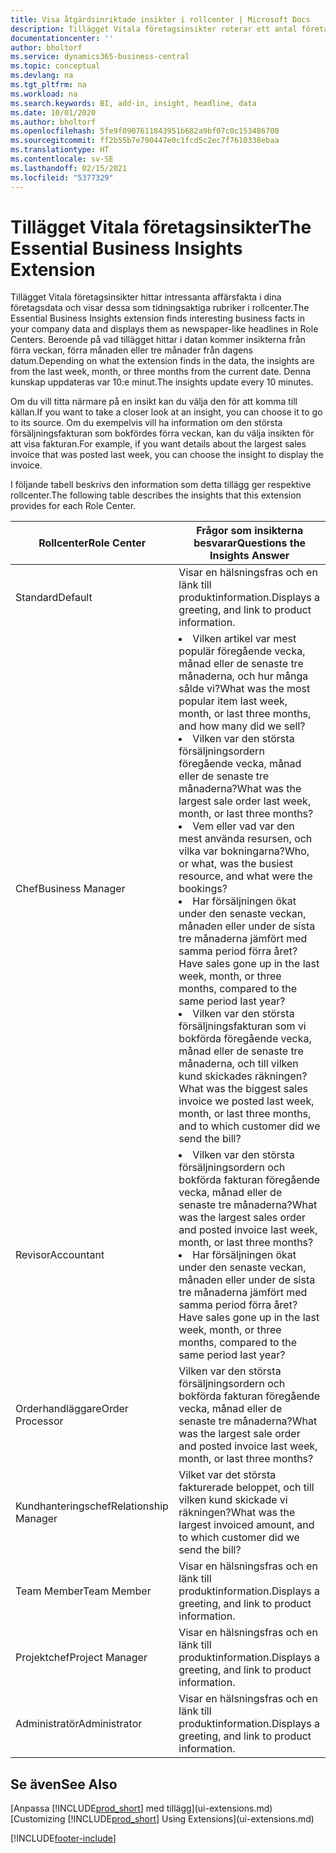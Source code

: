 ```yaml
---
title: Visa åtgärdsinriktade insikter i rollcenter | Microsoft Docs
description: Tillägget Vitala företagsinsikter roterar ett antal företagsinsikter om rollcenter.
documentationcenter: ''
author: bholtorf
ms.service: dynamics365-business-central
ms.topic: conceptual
ms.devlang: na
ms.tgt_pltfrm: na
ms.workload: na
ms.search.keywords: BI, add-in, insight, headline, data
ms.date: 10/01/2020
ms.author: bholtorf
ms.openlocfilehash: 5fe9f0907611843951b682a9bf07c0c153486700
ms.sourcegitcommit: ff2b55b7e790447e0c1fcd5c2ec7f7610338ebaa
ms.translationtype: HT
ms.contentlocale: sv-SE
ms.lasthandoff: 02/15/2021
ms.locfileid: "5377329"
---
```

# <a name="the-essential-business-insights-extension"></a><span data-ttu-id="edfa1-103">Tillägget Vitala företagsinsikter</span><span class="sxs-lookup"><span data-stu-id="edfa1-103">The Essential Business Insights Extension</span></span>
<span data-ttu-id="edfa1-104">Tillägget Vitala företagsinsikter hittar intressanta affärsfakta i dina företagsdata och visar dessa som tidningsaktiga rubriker i rollcenter.</span><span class="sxs-lookup"><span data-stu-id="edfa1-104">The Essential Business Insights extension finds interesting business facts in your company data and displays them as newspaper-like headlines in Role Centers.</span></span> <span data-ttu-id="edfa1-105">Beroende på vad tillägget hittar i datan kommer insikterna från förra veckan, förra månaden eller tre månader från dagens datum.</span><span class="sxs-lookup"><span data-stu-id="edfa1-105">Depending on what the extension finds in the data, the insights are from the last week, month, or three months from the current date.</span></span> <span data-ttu-id="edfa1-106">Denna kunskap uppdateras var 10:e minut.</span><span class="sxs-lookup"><span data-stu-id="edfa1-106">The insights update every 10 minutes.</span></span>  

<span data-ttu-id="edfa1-107">Om du vill titta närmare på en insikt kan du välja den för att komma till källan.</span><span class="sxs-lookup"><span data-stu-id="edfa1-107">If you want to take a closer look at an insight, you can choose it to go to its source.</span></span> <span data-ttu-id="edfa1-108">Om du exempelvis vill ha information om den största försäljningsfakturan som bokfördes förra veckan, kan du välja insikten för att visa fakturan.</span><span class="sxs-lookup"><span data-stu-id="edfa1-108">For example, if you want details about the largest sales invoice that was posted last week, you can choose the insight to display the invoice.</span></span>

<span data-ttu-id="edfa1-109">I följande tabell beskrivs den information som detta tillägg ger respektive rollcenter.</span><span class="sxs-lookup"><span data-stu-id="edfa1-109">The following table describes the insights that this extension provides for each Role Center.</span></span>

|<span data-ttu-id="edfa1-110">Rollcenter</span><span class="sxs-lookup"><span data-stu-id="edfa1-110">Role Center</span></span>|<span data-ttu-id="edfa1-111">Frågor som insikterna besvarar</span><span class="sxs-lookup"><span data-stu-id="edfa1-111">Questions the Insights Answer</span></span>|
|----|-----|
|<span data-ttu-id="edfa1-112">Standard</span><span class="sxs-lookup"><span data-stu-id="edfa1-112">Default</span></span>|<span data-ttu-id="edfa1-113">Visar en hälsningsfras och en länk till produktinformation.</span><span class="sxs-lookup"><span data-stu-id="edfa1-113">Displays a greeting, and link to product information.</span></span>|
|<span data-ttu-id="edfa1-114">Chef</span><span class="sxs-lookup"><span data-stu-id="edfa1-114">Business Manager</span></span>|<li> <span data-ttu-id="edfa1-115">Vilken artikel var mest populär föregående vecka, månad eller de senaste tre månaderna, och hur många sålde vi?</span><span class="sxs-lookup"><span data-stu-id="edfa1-115">What was the most popular item last week, month, or last three months, and how many did we sell?</span></span><br><li> <span data-ttu-id="edfa1-116">Vilken var den största försäljningsordern föregående vecka, månad eller de senaste tre månaderna?</span><span class="sxs-lookup"><span data-stu-id="edfa1-116">What was the largest sale order last week, month, or last three months?</span></span><br><li> <span data-ttu-id="edfa1-117">Vem eller vad var den mest använda resursen, och vilka var bokningarna?</span><span class="sxs-lookup"><span data-stu-id="edfa1-117">Who, or what, was the busiest resource, and what were the bookings?</span></span><br><li> <span data-ttu-id="edfa1-118">Har försäljningen ökat under den senaste veckan, månaden eller under de sista tre månaderna jämfört med samma period förra året?</span><span class="sxs-lookup"><span data-stu-id="edfa1-118">Have sales gone up in the last week, month, or three months, compared to the same period last year?</span></span><br><li> <span data-ttu-id="edfa1-119">Vilken var den största försäljningsfakturan som vi bokförda föregående vecka, månad eller de senaste tre månaderna, och till vilken kund skickades räkningen?</span><span class="sxs-lookup"><span data-stu-id="edfa1-119">What was the biggest sales invoice we posted last week, month, or last three months, and to which customer did we send the bill?</span></span></li> |
|<span data-ttu-id="edfa1-120">Revisor</span><span class="sxs-lookup"><span data-stu-id="edfa1-120">Accountant</span></span>|<li> <span data-ttu-id="edfa1-121">Vilken var den största försäljningsordern och bokförda fakturan föregående vecka, månad eller de senaste tre månaderna?</span><span class="sxs-lookup"><span data-stu-id="edfa1-121">What was the largest sales order and posted invoice last week, month, or last three months?</span></span><br><li> <span data-ttu-id="edfa1-122">Har försäljningen ökat under den senaste veckan, månaden eller under de sista tre månaderna jämfört med samma period förra året?</span><span class="sxs-lookup"><span data-stu-id="edfa1-122">Have sales gone up in the last week, month, or three months, compared to the same period last year?</span></span> |
|<span data-ttu-id="edfa1-123">Orderhandläggare</span><span class="sxs-lookup"><span data-stu-id="edfa1-123">Order Processor</span></span>| <span data-ttu-id="edfa1-124">Vilken var den största försäljningsordern och bokförda fakturan föregående vecka, månad eller de senaste tre månaderna?</span><span class="sxs-lookup"><span data-stu-id="edfa1-124">What was the largest sale order and posted invoice last week, month, or last three months?</span></span>|
|<span data-ttu-id="edfa1-125">Kundhanteringschef</span><span class="sxs-lookup"><span data-stu-id="edfa1-125">Relationship Manager</span></span>| <span data-ttu-id="edfa1-126">Vilket var det största fakturerade beloppet, och till vilken kund skickade vi räkningen?</span><span class="sxs-lookup"><span data-stu-id="edfa1-126">What was the largest invoiced amount, and to which customer did we send the bill?</span></span>|
|<span data-ttu-id="edfa1-127">Team Member</span><span class="sxs-lookup"><span data-stu-id="edfa1-127">Team Member</span></span>| <span data-ttu-id="edfa1-128">Visar en hälsningsfras och en länk till produktinformation.</span><span class="sxs-lookup"><span data-stu-id="edfa1-128">Displays a greeting, and link to product information.</span></span>|
|<span data-ttu-id="edfa1-129">Projektchef</span><span class="sxs-lookup"><span data-stu-id="edfa1-129">Project Manager</span></span>| <span data-ttu-id="edfa1-130">Visar en hälsningsfras och en länk till produktinformation.</span><span class="sxs-lookup"><span data-stu-id="edfa1-130">Displays a greeting, and link to product information.</span></span>|
|<span data-ttu-id="edfa1-131">Administratör</span><span class="sxs-lookup"><span data-stu-id="edfa1-131">Administrator</span></span>| <span data-ttu-id="edfa1-132">Visar en hälsningsfras och en länk till produktinformation.</span><span class="sxs-lookup"><span data-stu-id="edfa1-132">Displays a greeting, and link to product information.</span></span>|

## <a name="see-also"></a><span data-ttu-id="edfa1-133">Se även</span><span class="sxs-lookup"><span data-stu-id="edfa1-133">See Also</span></span>
<span data-ttu-id="edfa1-134">[Anpassa [!INCLUDE[prod_short](includes/prod_short.md)] med tillägg](ui-extensions.md)</span><span class="sxs-lookup"><span data-stu-id="edfa1-134">[Customizing [!INCLUDE[prod_short](includes/prod_short.md)] Using Extensions](ui-extensions.md)</span></span>


[!INCLUDE[footer-include](includes/footer-banner.md)]